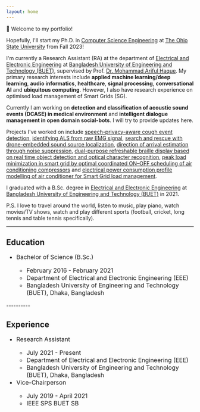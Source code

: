 ```yaml
---
layout: home
---
```


🎉 Welcome to my portfolio!

Hopefully, I'll start my Ph.D. in [Computer Science Engineering][CSE-OSU] at [The Ohio State University][OSU] from Fall 2023!

I'm currently a Research Assistant (RA) at the department of [Electrical and Electronic Engineering][EEE] at [Bangladesh University of Engineering and Technology (BUET)][BUET], supervised by Prof. [Dr. Mohammad Ariful Haque][arif sir]. My primary research interests include **applied machine learning/deep learning**, **audio informatics**, **healthcare**, **signal processing**, **conversational AI** and **ubiquitous computing**. However, I also have research experience on optimised load management of Smart Grids (SG).

Currently I am working on **detection and classification of acoustic sound events (DCASE) in medical environment** and **intelligent dialogue management in open domain social-bots**. I will try to provide updates here.


[CSE-OSU]: https://cse.osu.edu/
[OSU]: https://www.osu.edu/
[EEE]: https://eee.buet.ac.bd/
[BUET]: https://www.buet.ac.bd/
[arif sir]: https://scholar.google.com/citations?user=DJUPchAAAAAJ&hl=en

Projects I've worked on include [speech-privacy-aware cough event detection][ss-ced], [identifying ALS from raw EMG signal][als], [search and rescue with drone-embedded sound source localization][sound-source-localization], [direction of arrival estimation through noise suppression][doa-estimation], [dual-purpose refreshable braille display based on real time object detection and optical character recognition][braille], [peak load minimization in smart grid by optimal coordinated ON–OFF scheduling of air conditioning compressors][peak-load-sg] and [electrical power consumption profile modelling of air conditioner for Smart Grid load management][profile-modelling-sg].

[ss-ced]: https://doi.org/10.1109/R10-HTC54060.2022.9929794
[als]: https://doi.org/10.1109/ICASSP43922.2022.9747366
[sound-source-localization]: https://doi.org/10.1186/s13636-020-00184-2
[doa-estimation]: https://doi.org/10.1109/SPICSCON48833.2019.9065151
[braille]: https://doi.org/10.1109/SPICSCON48833.2019.9065110
[profile-modelling-sg]: https://doi.org/10.1109/ICECE51571.2020.9393101
[peak-load-sg]: https://doi.org/10.1016/j.segan.2021.100545

I graduated with a B.Sc. degree in [Electrical and Electronic Engineering][EEE] at [Bangladesh University of Engineering and Technology (BUET)][BUET] in 2021. 

P.S. I love to travel around the world, listen to music, play piano, watch movies/TV shows, watch and play different sports (football, cricket, long tennis and table tennis specifically).
<!-- My nickname is "Prangon". -->

----------

## Education
<font size="+0.5">
<ul>
     <!-- <li>Master of Science (M.Sc.)</li>
     <ul>
          <li>July 2021 - Present (Expected to be completed before June 2023)</li>
          <li>Department of Electrical and Electronic Engineering (EEE)</li>
          <li>Bangladesh University of Engineering and Technology (BUET), Dhaka, Bangladesh</li>
     </ul> -->
     <li>Bachelor of Science (B.Sc.)</li>
     <ul>
          <li>February 2016 - February 2021</li>
          <li>Department of Electrical and Electronic Engineering (EEE)</li>
          <li>Bangladesh University of Engineering and Technology (BUET), Dhaka, Bangladesh</li>
     </ul>
</ul>
</font>
----------

## Experience
<font size="+0.5">
<ul>
     <!-- <li>Graduate Fellow</li>
     <ul>
          <li>December 2021 - Present</li>
          <li>Department of Electrical and Electronic Engineering (EEE)</li>
          <li>Bangladesh University of Engineering and Technology (BUET), Dhaka, Bangladesh</li>
     </ul> -->
     <li>Research Assistant</li>
     <ul>
          <li>July 2021 - Present</li>
          <li>Department of Electrical and Electronic Engineering (EEE)</li>
          <li>Bangladesh University of Engineering and Technology (BUET), Dhaka, Bangladesh</li>
     </ul>
     <li>Vice-Chairperson</li>
     <ul>
          <li>July 2019 - April 2021</li>
          <li>IEEE SPS BUET SB</li>
     </ul>
</ul>
</font>



